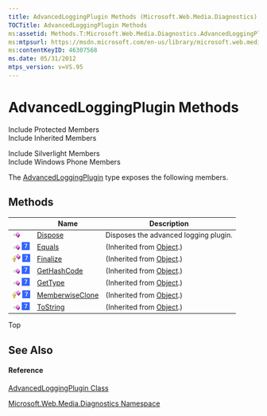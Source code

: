 ```yaml
---
title: AdvancedLoggingPlugin Methods (Microsoft.Web.Media.Diagnostics)
TOCTitle: AdvancedLoggingPlugin Methods
ms:assetid: Methods.T:Microsoft.Web.Media.Diagnostics.AdvancedLoggingPlugin
ms:mtpsurl: https://msdn.microsoft.com/en-us/library/microsoft.web.media.diagnostics.advancedloggingplugin_methods(v=VS.95)
ms:contentKeyID: 46307568
ms.date: 05/31/2012
mtps_version: v=VS.95
---
```


# AdvancedLoggingPlugin Methods

Include Protected Members  
Include Inherited Members  

Include Silverlight Members  
Include Windows Phone Members  

The [AdvancedLoggingPlugin](advancedloggingplugin-class-microsoft-web-media-diagnostics_1.md) type exposes the following members.

## Methods

||Name|Description|
|--- |--- |--- |
|![Public method](images/Ff728153.pubmethod(en-us,VS.90).gif "Public method")|[Dispose](advancedloggingplugin-dispose-method-microsoft-web-media-diagnostics.md)|Disposes the advanced logging plugin.|
|![Public method](images/Ff728153.pubmethod(en-us,VS.90).gif "Public method") ![Supported by Windows Phone](images/Ff728255.slMobile(VS.95).gif "Supported by Windows Phone")|[Equals](https://msdn.microsoft.com/en-us/library/bsc2ak47(v=vs.95))|(Inherited from [Object](https://msdn.microsoft.com/en-us/library/e5kfa45b(v=vs.95)).)|
|![Protected method](images/Ff728153.protmethod(en-us,VS.90).gif "Protected method") ![Supported by Windows Phone](images/Ff728255.slMobile(VS.95).gif "Supported by Windows Phone")|[Finalize](https://msdn.microsoft.com/en-us/library/4k87zsw7(v=vs.95))|(Inherited from [Object](https://msdn.microsoft.com/en-us/library/e5kfa45b(v=vs.95)).)|
|![Public method](images/Ff728153.pubmethod(en-us,VS.90).gif "Public method") ![Supported by Windows Phone](images/Ff728255.slMobile(VS.95).gif "Supported by Windows Phone")|[GetHashCode](https://msdn.microsoft.com/en-us/library/zdee4b3y(v=vs.95))|(Inherited from [Object](https://msdn.microsoft.com/en-us/library/e5kfa45b(v=vs.95)).)|
|![Public method](images/Ff728153.pubmethod(en-us,VS.90).gif "Public method") ![Supported by Windows Phone](images/Ff728255.slMobile(VS.95).gif "Supported by Windows Phone")|[GetType](https://msdn.microsoft.com/en-us/library/dfwy45w9(v=vs.95))|(Inherited from [Object](https://msdn.microsoft.com/en-us/library/e5kfa45b(v=vs.95)).)|
|![Protected method](images/Ff728153.protmethod(en-us,VS.90).gif "Protected method") ![Supported by Windows Phone](images/Ff728255.slMobile(VS.95).gif "Supported by Windows Phone")|[MemberwiseClone](https://msdn.microsoft.com/en-us/library/57ctke0a(v=vs.95))|(Inherited from [Object](https://msdn.microsoft.com/en-us/library/e5kfa45b(v=vs.95)).)|
|![Public method](images/Ff728153.pubmethod(en-us,VS.90).gif "Public method") ![Supported by Windows Phone](images/Ff728255.slMobile(VS.95).gif "Supported by Windows Phone")|[ToString](https://msdn.microsoft.com/en-us/library/7bxwbwt2(v=vs.95))|(Inherited from [Object](https://msdn.microsoft.com/en-us/library/e5kfa45b(v=vs.95)).)|


Top

## See Also

#### Reference

[AdvancedLoggingPlugin Class](advancedloggingplugin-class-microsoft-web-media-diagnostics_1.md)

[Microsoft.Web.Media.Diagnostics Namespace](microsoft-web-media-diagnostics-namespace_1.md)

